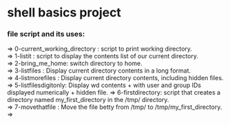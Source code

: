 # shell basics project 
### file script and its uses: 
=> 0-current_working_directory : script to print working directory.  
=> 1-listit : script to display the contents list of our current directory.  
=> 2-bring_me_home: switch directory to home.  
=> 3-listfiles : Display current directory contents in a long format.  
=> 4-listmorefiles : Display current directory contents, including hidden files.  
=> 5-listfilesdigitonly: Display wd contents + with user and group IDs displayed numerically + hidden file.
=> 6-firstdirectory: script that creates a directory named my_first_directory in the /tmp/ directory.  
=> 7-movethatfile : Move the file betty from /tmp/ to /tmp/my_first_directory.  
=>
